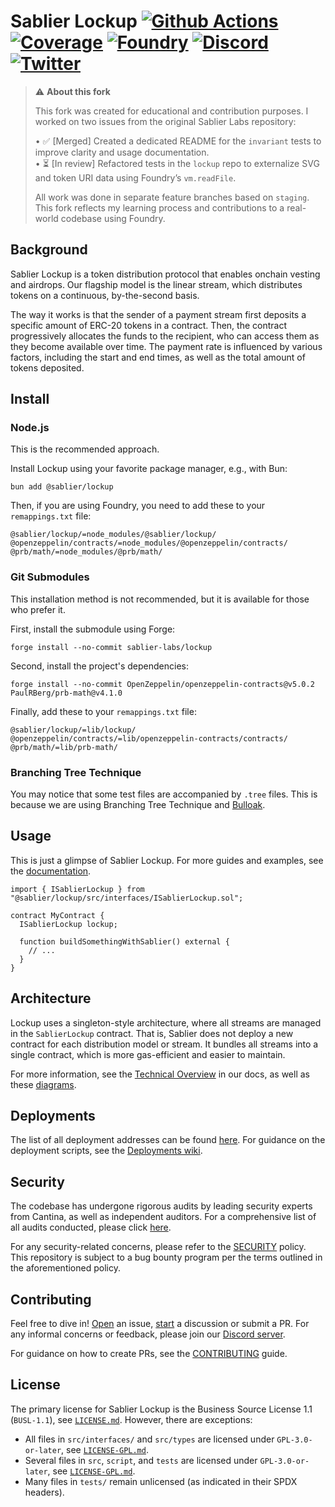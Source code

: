 # Sablier Lockup [![Github Actions][gha-badge]][gha] [![Coverage][codecov-badge]][codecov] [![Foundry][foundry-badge]][foundry] [![Discord][discord-badge]][discord] [![Twitter][twitter-badge]][twitter]

[gha]: https://github.com/sablier-labs/lockup/actions
[gha-badge]: https://github.com/sablier-labs/lockup/actions/workflows/ci.yml/badge.svg
[codecov]: https://codecov.io/gh/sablier-labs/lockup
[codecov-badge]: https://codecov.io/gh/sablier-labs/lockup/branch/main/graph/badge.svg
[discord]: https://discord.gg/bSwRCwWRsT
[discord-badge]: https://img.shields.io/discord/659709894315868191
[foundry]: https://getfoundry.sh
[foundry-badge]: https://img.shields.io/badge/Built%20with-Foundry-FFDB1C.svg
[twitter-badge]: https://img.shields.io/twitter/follow/Sablier
[twitter]: https://x.com/Sablier

> ⚠️ **About this fork**
>
> This fork was created for educational and contribution purposes.
> I worked on two issues from the original Sablier Labs repository:
>
> • ✅ [Merged] Created a dedicated README for the `invariant` tests to improve clarity and usage documentation.  
> • ⏳ [In review] Refactored tests in the `lockup` repo to externalize SVG and token URI data using Foundry’s `vm.readFile`.
>
> All work was done in separate feature branches based on `staging`.  
> This fork reflects my learning process and contributions to a real-world codebase using Foundry.

## Background

Sablier Lockup is a token distribution protocol that enables onchain vesting and airdrops. Our flagship model is the
linear stream, which distributes tokens on a continuous, by-the-second basis.

The way it works is that the sender of a payment stream first deposits a specific amount of ERC-20 tokens in a contract.
Then, the contract progressively allocates the funds to the recipient, who can access them as they become available over
time. The payment rate is influenced by various factors, including the start and end times, as well as the total amount
of tokens deposited.

## Install

### Node.js

This is the recommended approach.

Install Lockup using your favorite package manager, e.g., with Bun:

```shell
bun add @sablier/lockup
```

Then, if you are using Foundry, you need to add these to your `remappings.txt` file:

```text
@sablier/lockup/=node_modules/@sablier/lockup/
@openzeppelin/contracts/=node_modules/@openzeppelin/contracts/
@prb/math/=node_modules/@prb/math/
```

### Git Submodules

This installation method is not recommended, but it is available for those who prefer it.

First, install the submodule using Forge:

```shell
forge install --no-commit sablier-labs/lockup
```

Second, install the project's dependencies:

```shell
forge install --no-commit OpenZeppelin/openzeppelin-contracts@v5.0.2 PaulRBerg/prb-math@v4.1.0
```

Finally, add these to your `remappings.txt` file:

```text
@sablier/lockup/=lib/lockup/
@openzeppelin/contracts/=lib/openzeppelin-contracts/contracts/
@prb/math/=lib/prb-math/
```

### Branching Tree Technique

You may notice that some test files are accompanied by `.tree` files. This is because we are using Branching Tree
Technique and [Bulloak](https://bulloak.dev/).

## Usage

This is just a glimpse of Sablier Lockup. For more guides and examples, see the
[documentation](https://docs.sablier.com).

```solidity
import { ISablierLockup } from "@sablier/lockup/src/interfaces/ISablierLockup.sol";

contract MyContract {
  ISablierLockup lockup;

  function buildSomethingWithSablier() external {
    // ...
  }
}
```

## Architecture

Lockup uses a singleton-style architecture, where all streams are managed in the `SablierLockup` contract. That is,
Sablier does not deploy a new contract for each distribution model or stream. It bundles all streams into a single
contract, which is more gas-efficient and easier to maintain.

For more information, see the [Technical Overview](https://docs.sablier.com/reference/overview) in our docs, as well as
these [diagrams](https://docs.sablier.com/reference/lockup/diagrams).

## Deployments

The list of all deployment addresses can be found [here](https://docs.sablier.com/guides/lockup/deployments). For
guidance on the deployment scripts, see the [Deployments wiki](https://github.com/sablier-labs/lockup/wiki/Deployments).

## Security

The codebase has undergone rigorous audits by leading security experts from Cantina, as well as independent auditors.
For a comprehensive list of all audits conducted, please click [here](https://github.com/sablier-labs/audits).

For any security-related concerns, please refer to the [SECURITY](./SECURITY.md) policy. This repository is subject to a
bug bounty program per the terms outlined in the aforementioned policy.

## Contributing

Feel free to dive in! [Open](https://github.com/sablier-labs/lockup/issues/new) an issue,
[start](https://github.com/sablier-labs/lockup/discussions/new) a discussion or submit a PR. For any informal concerns
or feedback, please join our [Discord server](https://discord.gg/bSwRCwWRsT).

For guidance on how to create PRs, see the [CONTRIBUTING](./CONTRIBUTING.md) guide.

## License

The primary license for Sablier Lockup is the Business Source License 1.1 (`BUSL-1.1`), see
[`LICENSE.md`](./LICENSE.md). However, there are exceptions:

- All files in `src/interfaces/` and `src/types` are licensed under `GPL-3.0-or-later`, see
  [`LICENSE-GPL.md`](./LICENSE-GPL.md).
- Several files in `src`, `script`, and `tests` are licensed under `GPL-3.0-or-later`, see
  [`LICENSE-GPL.md`](./LICENSE-GPL.md).
- Many files in `tests/` remain unlicensed (as indicated in their SPDX headers).
